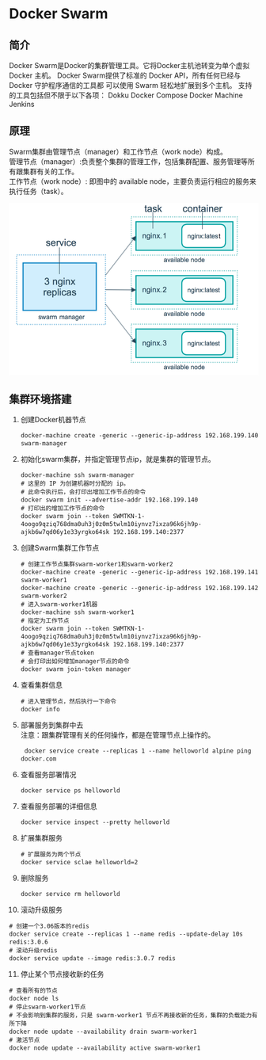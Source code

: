 # Docker Swarm
## 简介
Docker Swarm是Docker的集群管理工具。它将Docker主机池转变为单个虚拟 Docker 主机。 
Docker Swarm提供了标准的 Docker API，所有任何已经与 Docker 守护程序通信的工具都
可以使用 Swarm 轻松地扩展到多个主机。
支持的工具包括但不限于以下各项：
    Dokku
    Docker Compose
    Docker Machine
    Jenkins
## 原理
Swarm集群由管理节点（manager）和工作节点（work node）构成。  
管理节点（manager）:负责整个集群的管理工作，包括集群配置、服务管理等所有跟集群有关的工作。  
工作节点（work node）:  即图中的 available node，主要负责运行相应的服务来执行任务（task）。

<img src="./images/swarm.png" style="zoom: 67%;" />

## 集群环境搭建
1. 创建Docker机器节点
   ```$xslt2
   docker-machine create -generic --generic-ip-address 192.168.199.140 swarm-manager
   ```
2. 初始化swarm集群，并指定管理节点ip，就是集群的管理节点。
   ```$xslt2
   docker-machine ssh swarm-manager
   # 这里的 IP 为创建机器时分配的 ip。
   # 此命令执行后，会打印出增加工作节点的命令
   docker swarm init --advertise-addr 192.168.199.140 
   # 打印出的增加工作节点的命令
   docker swarm join --token SWMTKN-1-4oogo9qziq768dma0uh3j0z0m5twlm10iynvz7ixza96k6jh9p-ajkb6w7qd06y1e33yrgko64sk 192.168.199.140:2377
   ``` 
3. 创建Swarm集群工作节点
   ```$xslt2
   # 创建工作节点集群swarm-worker1和swarm-worker2
   docker-machine create -generic --generic-ip-address 192.168.199.141 swarm-worker1
   docker-machine create -generic --generic-ip-address 192.168.199.142 swarm-worker2 
   # 进入swarm-worker1机器
   docker-machine ssh swarm-worker1
   # 指定为工作节点
   docker swarm join --token SWMTKN-1-4oogo9qziq768dma0uh3j0z0m5twlm10iynvz7ixza96k6jh9p-ajkb6w7qd06y1e33yrgko64sk 192.168.199.140:2377
   # 查看manager节点token
   # 会打印出如何增加manager节点的命令
   docker swarm join-token manager
   ``` 
4. 查看集群信息
   ```$xslt2
   # 进入管理节点，然后执行一下命令
   docker info
   ```
5. 部署服务到集群中去  
   注意：跟集群管理有关的任何操作，都是在管理节点上操作的。
   ```$xslt2
    docker service create --replicas 1 --name helloworld alpine ping docker.com
   ``` 
6. 查看服务部署情况
   ```$xslt2
   docker service ps helloworld
   ```
7. 查看服务部署的详细信息
   ```$xslt2
   docker service inspect --pretty helloworld
   ```  
8. 扩展集群服务
   ```$xslt2
   # 扩展服务为两个节点
   docker service sclae helloworld=2
   ```   
9. 删除服务
   ```$xslt2
   docker service rm helloworld
   ```   
10. 滚动升级服务
   ```$xslt2
   # 创建一个3.06版本的redis
   docker service create --replicas 1 --name redis --update-delay 10s redis:3.0.6
   # 滚动升级redis
   docker service update --image redis:3.0.7 redis
   ```  
11. 停止某个节点接收新的任务
   ```$xslt2
   # 查看所有的节点
   docker node ls
   # 停止swarm-worker1节点
   # 不会影响到集群的服务，只是 swarm-worker1 节点不再接收新的任务，集群的负载能力有所下降
   docker node update --availability drain swarm-worker1
   # 激活节点
   docker node update --availability active swarm-worker1
   ```     


            